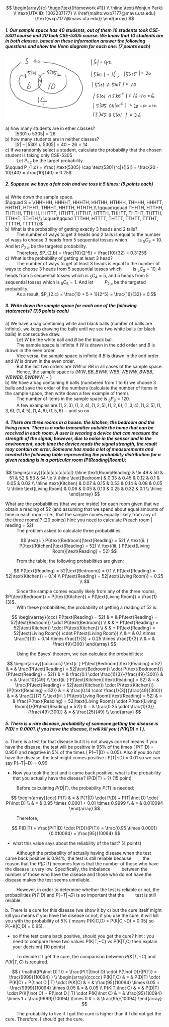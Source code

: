 $$
\begin{array}{c}
\huge{\text{Homework #1}} \\
\hline
\text{Wonjun Park} \\
\text{UTA ID: 1002237177} \\
\href{mailto:wxp7177@mavs.uta.edu}{\text{wxp7177@mavs.uta.edu}}
\end{array}
$$

##### 1. Our sample space has 40 students, out of them 16 students took CSE-5301 course and 20 took CSE-5305 course. We know that 10 students are in both classes, based on these information answer the following questions and show the Venn diagram for each one: (7 points each)

![1.jpeg](./assets/1.jpeg)

a) how many students are in ether classes? \
$\qquad |\text{5301} \cup \text{5305}| = 26$ \
b) how many students are in neither classes? \
$\qquad |S| - |\text{5301} \cup \text{5305}| = 40 - 26 = 14$ \
c) If we randomly select a student, calculate the probability that the chosen student is taking only CSE-5305 \
$\qquad$ Let $P_{1.c}$ be the target probability. \
$\qquad P_{1.c} = \frac{|\text{5305} \cap \text{5301}^c|}{|S|} = \frac{20 - 10}{40} = \frac{10}{40} = 0.25$

##### 2.  Suppose we have a fair coin and we toss it 5 times: (5 points each)

a) Write down the sample space. \
$\qquad S = \{HHHHH, HHHHT, HHHTH, HHTHH, HTHHH, THHHH, HHHTT, HHTHT, HTHHT, THHHT, HHTTH, HTHTH,\\ \qquad\qquad THHTH, HTTHH, THTHH, TTHHH, HHTTT, HTHTT, HTTHT, HTTTH, THHTT, THTHT, THTTH, TTHHT, TTHTH,\\ \qquad\qquad TTTHH, HTTTT, THTTT, TTHTT, TTTHT, TTTTH, TTTTT\}$ \
b) What is the probability of getting exactly 3 heads and 2 tails? \
$\qquad$ The number of ways to get 3 heads and 2 tails is equal to the number of ways to choose 3 heads from 5 sequential tosses which $\qquad$is $_5 C_3 = 10$. And let $P_{2.b}$ be the targeted probability. \
$\qquad$ Therefore, $P_{2.b} = \frac{10}{2^5} = \frac{10}{32} = 0.3125$ \
c) What is the probability of getting at least 3 head? \
$\qquad$ The number of ways to get at least 3 heads is equal to the number of ways to choose 3 heads from 5 sequential tosses which $\qquad$is $_5 C_3 = 10$, 4 heads from 5 sequential tosses which is $_5 C_4 = 5$, and 5 heads from 5 sequential tosses which is $_5 C_5 = 1$. And let $\qquad$$P_{2.c}$ be the targeted probability. \
$\qquad$ As a result, $P_{2.c} = \frac{10 + 5 + 1}{2^5} = \frac{16}{32} = 0.5$

##### 3. Write down the sample space for each one of the following statements? (7.5 points each)

a) We have a bag containing white and black balls (number of balls are infinite). we keep drawing the balls until we see two white balls (or black balls) in consecutive draw. \
$\qquad$ Let $W$ be the white ball and $B$ be the black ball. \
$\qquad$ The sample space is infinite if $W$ is drawn in the odd order and $B$ is drawn in the even order. \
$\qquad$ Vice versa, the sample space is infinite if $B$ is drawn in the odd order and $W$ is drawn in the even order. \
$\qquad$ But the last two orders are $WW$ or $BB$ in all cases of the sample space. \
$\qquad$ Hence, the sample space is $\{WW, BB, BWW, WBB, WBWW, BWBB, WBWBB, BWBWW, \cdots\}$ \
b) We have a bag containing 6  balls (numbered from 1 to 6) we choose 3 balls and save the order of the numbers (calculate the number of items in the sample space, then write down a few example of them). \
$\qquad$ The number of items in the sample space is $_6 P_3 = 120$. \
$\qquad$ A few examples are $(1, 2, 3), (1, 2, 4), (1, 2, 5), (1, 2, 6), (1, 3, 4), (1, 3, 5), (1, 3, 6), (1, 4, 5), (1, 4, 6), (1, 5, 6) \cdots$ and so on.

##### 4. There are three rooms in a house: the kitchen, the bedroom and the living room. There is a radio transmitter outside the home that can be received in each room. A user is wearing a device that can measure the strength of the signal; however, due to noise in the sensor and in the environment, each time the device reads the signal strength, the result may contain an error. Someone has made a lot of measurements and created the following table representing the probability distribution for a given reading is in a particular room (P(Reading|Room)):

$$
\begin{array}{|c|c|c|c|c|c|c|}
\hline
\text{Room\Reading} & \le 49 & 50 & 51 & 52 & 53 & 54 \le \\
\hline
\text{Bedroom} & 0.33 & 0.45 & 0.12 & 0.1 & 0.05 & 0.02 \\
\hline
\text{Kitchen} & 0.07 & 0.15 & 0.53 & 0.14 & 0.08 & 0.05 \\
\hline
\text{Living Room} & 0.06 & 0.05 & 0.13 & 0.25 & 0.32 & 0.1 \\
\hline
\end{array}
$$

What are the probabilities (that we are inside) for each room given that we obtain a reading of 52 (and assuming that we spend about equal amounts of time in each room – i.e., that the sample comes equally likely from any of the three rooms)? (20 points) hint: you need to calculate P(each room | reading = 52) \
$\qquad$ The problem asked to calculate three probabilities:

$$
\text{i. } P(\text{Bedroom}|\text{Reading} = 52) \\
\text{ii. } P(\text{Kitchen}|\text{Reading} = 52) \\
\text{iii. } P(\text{Living Room}|\text{Reading} = 52)
$$

$\qquad$ From the table, the following probabilities are given:

$$
P(\text{Reading} = 52|\text{Bedroom}) = 0.1 \\
P(\text{Reading} = 52|\text{Kitchen}) = 0.14 \\
P(\text{Reading} = 52|\text{Living Room}) = 0.25 \\
$$

$\qquad$ Since the sample comes equally likely from any of the three rooms, $P(\text{Bedroom}) = P(\text{Kitchen}) = P(\text{Living Room}) = \frac{1}{3}$. \
$\qquad$ With these probabilities, the probability of getting a reading of 52 is:

$$
\begin{array}{ccc}
P(\text{Reading} = 52) & = & P(\text{Reading} = 52|\text{Bedroom}) \cdot P(\text{Bedroom}) \\
& & + P(\text{Reading} = 52|\text{Kitchen}) \cdot P(\text{Kitchen}) \\
& & + P(\text{Reading} = 52|\text{Living Room}) \cdot P(\text{Living Room}) \\
& = & 0.1 \times \frac{1}{3} + 0.14 \times \frac{1}{3} + 0.25 \times \frac{1}{3} \\
& = & \frac{49}{300}
\end{array}
$$


$\qquad$ Using the Bayes' theorem, we can calculate the probabilities:

$$
\begin{array}{ccccccc}
\text{i. } P(\text{Bedroom}|\text{Reading} = 52) & = & \frac{P(\text{Reading} = 52|\text{Bedroom}) \cdot P(\text{Bedroom})}{P(\text{Reading} = 52)} & = & \frac{0.1 \cdot \frac{1}{3}}{\frac{49}{300}} & = & \frac{10}{49} \\
\text{ii. } P(\text{Kitchen}|\text{Reading} = 52) & = & \frac{P(\text{Reading} = 52|\text{Kitchen}) \cdot P(\text{Kitchen})}{P(\text{Reading} = 52)} & = & \frac{0.14 \cdot \frac{1}{3}}{\frac{49}{300}} & = & \frac{2}{7} \\
\text{iii. } P(\text{Living Room}|\text{Reading} = 52) & = & \frac{P(\text{Reading} = 52|\text{Living Room}) \cdot P(\text{Living Room})}{P(\text{Reading} = 52)} & = & \frac{0.25 \cdot \frac{1}{3}}{\frac{49}{300}} & = & \frac{25}{49} \\
\end{array}
$$

##### 5. There is a rare disease, probability of someone getting the disease is  P(D) = 0.0001. If you have the disease, it will kill you ( P(K|D) = 1 ).

a. There is a test for that disease but it is not always correct means if you have the disease, the test will be positive in 95% of the times ( P(T|D) = 0.95)) and negative in 5% of the times ( P(~T|D) = 0.05). Also if you do not have the disease, the test might comes positive : P(T|~D) = 0.01 so we can say P(~T|~D) = 0.99

* Now you took the test and it came back positive, what is the probability that you actually have the disease? (P(D|T) = ?) (15 point)

$\qquad$ Before calculating $P(D|T)$, the probability $P(T)$ is needed:

$$
\begin{array}{ccc}
P(T) & = & P(T|D) \cdot P(D) + P(T|\lnot D) \cdot P(\lnot D) \\
& = & 0.95 \times 0.0001 + 0.01 \times 0.9999 \\
& = & 0.010094
\end{array}
$$

$\qquad$ Therefore,

$$
P(D|T) = \frac{P(T|D) \cdot P(D)}{P(T)} = \frac{0.95 \times 0.0001}{0.010094} = \frac{95}{10094}
$$

* what this value says about the reliability of the test? (4 points)

$\qquad$ Although the probability of actually having disease when the test came back positive is 0.94%, the test is still reliable because $\qquad$the reason that the $P(D|T)$ becomes low is that the number of those who have the disease is very low. Specifically, the imbalance $\qquad$between the number of those who have the disease and those who do not have the disease makes the test seems unreliable.

$\qquad$ However, in order to determine whether the test is reliable or not, the probabilities $P(T|D)$ and $P(\lnot T|\lnot D)$ is so important that the $\qquad$test is still reliable.

b. There is a cure for this disease (we show it by c) but the cure itself might kill you means if you have the disease or not, if you use the cure, it will kill you with the probability of 5% ( means P(K|C,D) = P(K|C,~D) = 0.05) so P(~K|C,D) = 0.95).

* so if the test came back positive, should you get the cure? hint : you need to compare these two values P(K|T,~C) vs P(K|T,C) then explain your decision) (10 points)

$\qquad$ To decide if I get the cure, the comparison between $P(K|T,\lnot C)$ and $P(K|T,C)$ is required.

$$
( \mathit{P(\lnot D|T)} = \frac{P(T|\lnot D) \cdot P(\lnot D)}{P(T)} = \frac{9999}{10094} ) \\
\begin{array}{ccccc}
P(K|T,C) & = & P(D|T) \cdot P(K|C) + P(\lnot D | T) \cdot P(K|C) & = & \frac{95}{10094} \times 0.05 + \frac{9999}{10094} \times 0.05 & = & 0.05 \\
P(K|T,\lnot C) & = & P(D|T) \cdot P(K|\lnot C) + P(\lnot D | T) \cdot P(K|\lnot C) & = & \frac{95}{10094} \times 1 + \frac{9999}{10094} \times 0 & = & \frac{95}{10094}
\end{array}
$$

$\qquad$ The probability to live if I got the cure is higher than if I did not get the cure. Therefore, I should get the cure.
